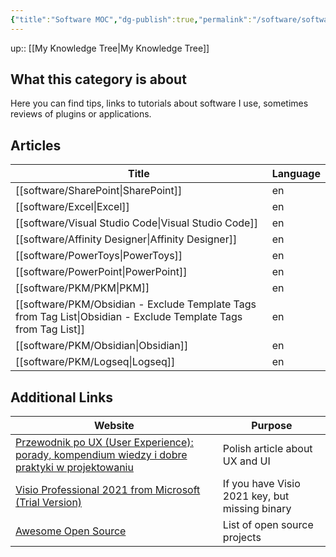 ```yaml
---
{"title":"Software MOC","dg-publish":true,"permalink":"/software/software/","dgPassFrontmatter":true}
---
```


up:: [[My Knowledge Tree\|My Knowledge Tree]]

## What this category is about

Here you can find tips, links to tutorials about software I use, sometimes reviews of plugins or applications.

## Articles

| Title                                                                                                              | Language |
| ------------------------------------------------------------------------------------------------------------------ | -------- |
| [[software/SharePoint\|SharePoint]]                                                                             | en       |
| [[software/Excel\|Excel]]                                                                                       | en       |
| [[software/Visual Studio Code\|Visual Studio Code]]                                                             | en       |
| [[software/Affinity Designer\|Affinity Designer]]                                                               | en       |
| [[software/PowerToys\|PowerToys]]                                                                               | en       |
| [[software/PowerPoint\|PowerPoint]]                                                                             | en       |
| [[software/PKM/PKM\|PKM]]                                                                                       | en       |
| [[software/PKM/Obsidian - Exclude Template Tags from Tag List\|Obsidian - Exclude Template Tags from Tag List]] | en       |
| [[software/PKM/Obsidian\|Obsidian]]                                                                             | en       |
| [[software/PKM/Logseq\|Logseq]]                                                                                 | en       |


## Additional Links

| Website                                                                                                                                                                                | Purpose                                        |
| -------------------------------------------------------------------------------------------------------------------------------------------------------------------------------------- | ---------------------------------------------- |
| [Przewodnik po UX (User Experience): porady, kompendium wiedzy i dobre praktyki w projektowaniu](https://cyrekdigital.com/pl/blog/ux-porady-i-dobre-praktyki-w-projektowaniu/)         | Polish article about UX and UI                 |
| [Visio Professional 2021 from Microsoft (Trial Version)](https://hernandonewstoday.com/download-visio-professional-2021-from-microsoft-trial-version/) | If you have Visio 2021 key, but missing binary |
| [Awesome Open Source](https://awesomeopensource.com/)                                                                                                                                  | List of open source projects                   |
 
